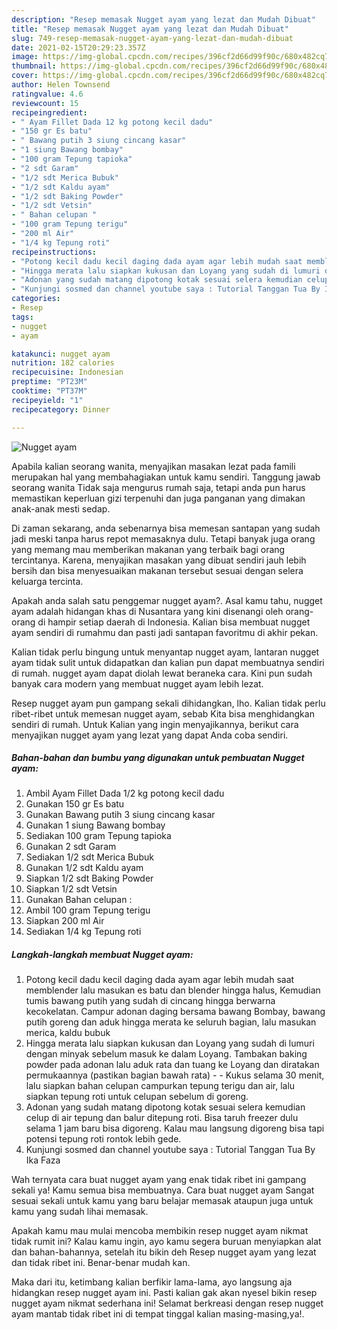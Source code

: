 ```yaml
---
description: "Resep memasak Nugget ayam yang lezat dan Mudah Dibuat"
title: "Resep memasak Nugget ayam yang lezat dan Mudah Dibuat"
slug: 749-resep-memasak-nugget-ayam-yang-lezat-dan-mudah-dibuat
date: 2021-02-15T20:29:23.357Z
image: https://img-global.cpcdn.com/recipes/396cf2d66d99f90c/680x482cq70/nugget-ayam-foto-resep-utama.jpg
thumbnail: https://img-global.cpcdn.com/recipes/396cf2d66d99f90c/680x482cq70/nugget-ayam-foto-resep-utama.jpg
cover: https://img-global.cpcdn.com/recipes/396cf2d66d99f90c/680x482cq70/nugget-ayam-foto-resep-utama.jpg
author: Helen Townsend
ratingvalue: 4.6
reviewcount: 15
recipeingredient:
- " Ayam Fillet Dada 12 kg potong kecil dadu"
- "150 gr Es batu"
- " Bawang putih 3 siung cincang kasar"
- "1 siung Bawang bombay"
- "100 gram Tepung tapioka"
- "2 sdt Garam"
- "1/2 sdt Merica Bubuk"
- "1/2 sdt Kaldu ayam"
- "1/2 sdt Baking Powder"
- "1/2 sdt Vetsin"
- " Bahan celupan "
- "100 gram Tepung terigu"
- "200 ml Air"
- "1/4 kg Tepung roti"
recipeinstructions:
- "Potong kecil dadu kecil daging dada ayam agar lebih mudah saat memblender lalu masukan es batu dan blender hingga halus, Kemudian tumis bawang putih yang sudah di cincang hingga berwarna kecokelatan. Campur adonan daging bersama bawang Bombay, bawang putih goreng dan aduk hingga merata ke seluruh bagian, lalu masukan merica, kaldu bubuk"
- "Hingga merata lalu siapkan kukusan dan Loyang yang sudah di lumuri dengan minyak sebelum masuk ke dalam Loyang. Tambakan baking powder pada adonan lalu aduk rata dan tuang ke Loyang dan diratakan permukaannya (pastikan bagian bawah rata)   Kukus selama 30 menit, lalu siapkan bahan celupan campurkan tepung terigu dan air, lalu siapkan tepung roti untuk celupan sebelum di goreng."
- "Adonan yang sudah matang dipotong kotak sesuai selera kemudian celup di air tepung dan balur ditepung roti. Bisa taruh freezer dulu selama 1 jam baru bisa digoreng. Kalau mau langsung digoreng bisa tapi potensi tepung roti rontok lebih gede."
- "Kunjungi sosmed dan channel youtube saya : Tutorial Tanggan Tua By Ika Faza"
categories:
- Resep
tags:
- nugget
- ayam

katakunci: nugget ayam 
nutrition: 182 calories
recipecuisine: Indonesian
preptime: "PT23M"
cooktime: "PT37M"
recipeyield: "1"
recipecategory: Dinner

---
```



![Nugget ayam](https://img-global.cpcdn.com/recipes/396cf2d66d99f90c/680x482cq70/nugget-ayam-foto-resep-utama.jpg)

Apabila kalian seorang wanita, menyajikan masakan lezat pada famili merupakan hal yang membahagiakan untuk kamu sendiri. Tanggung jawab seorang  wanita Tidak saja mengurus rumah saja, tetapi anda pun harus memastikan keperluan gizi terpenuhi dan juga panganan yang dimakan anak-anak mesti sedap.

Di zaman  sekarang, anda sebenarnya bisa memesan santapan yang sudah jadi meski tanpa harus repot memasaknya dulu. Tetapi banyak juga orang yang memang mau memberikan makanan yang terbaik bagi orang tercintanya. Karena, menyajikan masakan yang dibuat sendiri jauh lebih bersih dan bisa menyesuaikan makanan tersebut sesuai dengan selera keluarga tercinta. 



Apakah anda salah satu penggemar nugget ayam?. Asal kamu tahu, nugget ayam adalah hidangan khas di Nusantara yang kini disenangi oleh orang-orang di hampir setiap daerah di Indonesia. Kalian bisa membuat nugget ayam sendiri di rumahmu dan pasti jadi santapan favoritmu di akhir pekan.

Kalian tidak perlu bingung untuk menyantap nugget ayam, lantaran nugget ayam tidak sulit untuk didapatkan dan kalian pun dapat membuatnya sendiri di rumah. nugget ayam dapat diolah lewat beraneka cara. Kini pun sudah banyak cara modern yang membuat nugget ayam lebih lezat.

Resep nugget ayam pun gampang sekali dihidangkan, lho. Kalian tidak perlu ribet-ribet untuk memesan nugget ayam, sebab Kita bisa menghidangkan sendiri di rumah. Untuk Kalian yang ingin menyajikannya, berikut cara menyajikan nugget ayam yang lezat yang dapat Anda coba sendiri.

<!--inarticleads1-->

##### Bahan-bahan dan bumbu yang digunakan untuk pembuatan Nugget ayam:

1. Ambil  Ayam Fillet Dada 1/2 kg potong kecil dadu
1. Gunakan 150 gr Es batu
1. Gunakan  Bawang putih 3 siung cincang kasar
1. Gunakan 1 siung Bawang bombay
1. Sediakan 100 gram Tepung tapioka
1. Gunakan 2 sdt Garam
1. Sediakan 1/2 sdt Merica Bubuk
1. Gunakan 1/2 sdt Kaldu ayam
1. Siapkan 1/2 sdt Baking Powder
1. Siapkan 1/2 sdt Vetsin
1. Gunakan  Bahan celupan :
1. Ambil 100 gram Tepung terigu
1. Siapkan 200 ml Air
1. Sediakan 1/4 kg Tepung roti




<!--inarticleads2-->

##### Langkah-langkah membuat Nugget ayam:

1. Potong kecil dadu kecil daging dada ayam agar lebih mudah saat memblender lalu masukan es batu dan blender hingga halus, Kemudian tumis bawang putih yang sudah di cincang hingga berwarna kecokelatan. Campur adonan daging bersama bawang Bombay, bawang putih goreng dan aduk hingga merata ke seluruh bagian, lalu masukan merica, kaldu bubuk
1. Hingga merata lalu siapkan kukusan dan Loyang yang sudah di lumuri dengan minyak sebelum masuk ke dalam Loyang. Tambakan baking powder pada adonan lalu aduk rata dan tuang ke Loyang dan diratakan permukaannya (pastikan bagian bawah rata)  -  - Kukus selama 30 menit, lalu siapkan bahan celupan campurkan tepung terigu dan air, lalu siapkan tepung roti untuk celupan sebelum di goreng.
1. Adonan yang sudah matang dipotong kotak sesuai selera kemudian celup di air tepung dan balur ditepung roti. Bisa taruh freezer dulu selama 1 jam baru bisa digoreng. Kalau mau langsung digoreng bisa tapi potensi tepung roti rontok lebih gede.
1. Kunjungi sosmed dan channel youtube saya : Tutorial Tanggan Tua By Ika Faza




Wah ternyata cara buat nugget ayam yang enak tidak ribet ini gampang sekali ya! Kamu semua bisa membuatnya. Cara buat nugget ayam Sangat sesuai sekali untuk kamu yang baru belajar memasak ataupun juga untuk kamu yang sudah lihai memasak.

Apakah kamu mau mulai mencoba membikin resep nugget ayam nikmat tidak rumit ini? Kalau kamu ingin, ayo kamu segera buruan menyiapkan alat dan bahan-bahannya, setelah itu bikin deh Resep nugget ayam yang lezat dan tidak ribet ini. Benar-benar mudah kan. 

Maka dari itu, ketimbang kalian berfikir lama-lama, ayo langsung aja hidangkan resep nugget ayam ini. Pasti kalian gak akan nyesel bikin resep nugget ayam nikmat sederhana ini! Selamat berkreasi dengan resep nugget ayam mantab tidak ribet ini di tempat tinggal kalian masing-masing,ya!.

